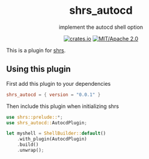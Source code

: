 
<div align="center">

# shrs_autocd

implement the autocd shell option

[![crates.io](https://img.shields.io/crates/v/shrs_cd_stack.svg)](https://crates.io/crates/shrs_cd_stack)
[![MIT/Apache 2.0](https://img.shields.io/badge/license-MIT%2FApache-blue.svg)](#)

</div>

This is a plugin for [shrs](https://github.com/MrPicklePinosaur/shrs).

## Using this plugin

First add this plugin to your dependencies
```toml
shrs_autocd = { version = "0.0.1" }
```

Then include this plugin when initializing shrs
```rust
use shrs::prelude::*;
use shrs_autocd::AutocdPlugin;

let myshell = ShellBuilder::default()
    .with_plugin(AutocdPlugin)
    .build()
    .unwrap();

```
